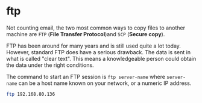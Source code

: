 # ftp

Not counting email, the two most common ways to copy files to another machine are `FTP` (**File Transfer Protocol**)and `SCP` (**Secure copy**).

FTP has been around for many years and is still used quite a lot today. However, standard FTP does have a serious drawback. The data is sent in what is called "clear text". This means a knowledgeable person could obtain the data under the right conditions.

The command to start an FTP session is `ftp server-name` where `server-name` can be a host name known on your network, or a numeric IP address.

```bash
ftp 192.168.80.136
```

